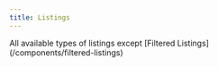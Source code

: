 ```yaml
---
title: Listings
---
```

<div class="jumpnav"></div>
All available types of listings except [Filtered Listings](/components/filtered-listings)